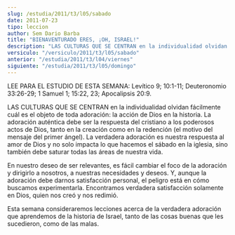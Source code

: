 ```yaml
---
slug: /estudia/2011/t3/l05/sabado
date: 2011-07-23
tipo: leccion
author: Sem Dario Barba
title: "BIENAVENTURADO ERES, ¡OH, ISRAEL!"
description: "LAS CULTURAS QUE SE CENTRAN en la individualidad olvidan fácilmente cuál es el  objeto de toda adoración: la acción de Dios en la historia. La adoración  auténtica debe ser la respuesta del cristiano a los poderosos actos de Dios,  tanto en la creación como en la redención."
versiculo: "/versiculo/2011/t3/l05/sabado"
anterior: "/estudia/2011/t3/l04/viernes"
siguiente: "/estudia/2011/t3/l05/domingo"
---
```


LEE PARA EL ESTUDIO DE ESTA SEMANA: Levítico 9; 10:1-11; Deuteronomio 33:26-29; 1 Samuel 1; 15:22, 23; Apocalipsis 20:9.

LAS CULTURAS QUE SE CENTRAN en la individualidad olvidan fácilmente cuál es el objeto de toda adoración: la acción de Dios en la historia. La adoración auténtica debe ser la respuesta del cristiano a los poderosos actos de Dios, tanto en la creación como en la redención (el motivo del mensaje del primer ángel). La verdadera adoración es nuestra respuesta al amor de Dios y no solo impacta lo que hacemos el sábado en la iglesia, sino también debe saturar todas las áreas de nuestra vida.

En nuestro deseo de ser relevantes, es fácil cambiar el foco de la adoración y dirigirlo a nosotros, a nuestras necesidades y deseos. Y, aunque la adoración debe darnos satisfacción personal, el peligro está en cómo buscamos experimentarla. Encontramos verdadera satisfacción solamente en Dios, quien nos creó y nos redimió.

Esta semana consideraremos lecciones acerca de la verdadera adoración que aprendemos de la historia de Israel, tanto de las cosas buenas que les sucedieron, como de las malas.
